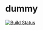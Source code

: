 # dummy
[![Build Status](https://travis-ci.org/coast-team/dummy.svg?branch=master)](https://travis-ci.org/coast-team/dummy)
